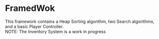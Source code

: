 # FramedWok
This framework contains a Heap Sorting algorithm, two Search algorithms, and a basic Player Controller.  
NOTE: The Inventory System is a work in progress
